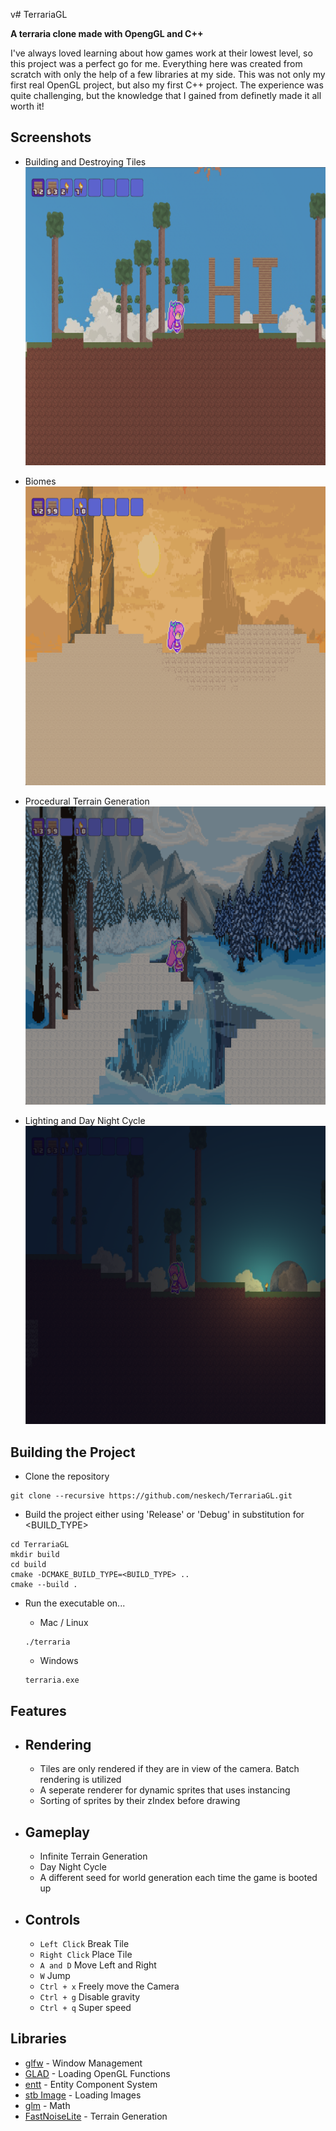 v# TerrariaGL

**A terraria clone made with OpengGL and C++**

I've always loved learning about how games work at their lowest level, so this project was a perfect go for me. Everything here was created from scratch with only the help of a few libraries at my side. This was not only my first real OpenGL project, but also my first C++ project. The experience was quite challenging, but the knowledge that I gained from definetly made it all worth it!

## Screenshots

- Building and Destroying Tiles
![Building and Destroying Tiles](./screenshots/building.png)

- Biomes
![Biomes](./screenshots/desert.png)

- Procedural Terrain Generation
![Procedural Terrain Generation](./screenshots/snow.png)

- Lighting and Day Night Cycle
![Lighting and Day Night Cycle](./screenshots/lighting.png)

## Building the Project

- Clone the repository
```shell
git clone --recursive https://github.com/neskech/TerrariaGL.git
```
- Build the project either using 'Release' or 'Debug' in substitution for <BUILD_TYPE>
```shell
cd TerrariaGL
mkdir build
cd build
cmake -DCMAKE_BUILD_TYPE=<BUILD_TYPE> ..
cmake --build .
```

- Run the executable on...

  - Mac / Linux 
  ```shell
  ./terraria
  ```
  - Windows
  ```shell
  terraria.exe
  ```
  
## Features

- Rendering
  - 
   - Tiles are only rendered if they are in view of the camera. Batch rendering is utilized
   - A seperate renderer for dynamic sprites that uses instancing
   - Sorting of sprites by their zIndex before drawing


- Gameplay
  -
    - Infinite Terrain Generation
    - Day Night Cycle
    - A different seed for world generation each time the game is booted up

- Controls
  -
     - `Left Click` Break Tile
     - `Right Click` Place Tile
     - `A and D` Move Left and Right
     - `W` Jump
     - `Ctrl + x` Freely move the Camera
     - `Ctrl + g` Disable gravity
     - `Ctrl + q` Super speed
  
## Libraries

- [glfw](https://github.com/glfw/glfw) - Window Management
- [GLAD](https://github.com/Dav1dde/glad) - Loading OpenGL Functions
- [entt](https://github.com/skypjack/entt) - Entity Component System
- [stb Image](https://github.com/nothings/stb) - Loading Images
- [glm](https://github.com/g-truc/glm) - Math
- [FastNoiseLite](https://github.com/Auburn/FastNoiseLite) - Terrain Generation